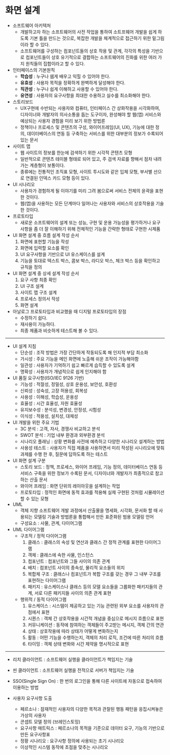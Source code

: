 # 화면 설계

* 소프트웨어 아키텍처
  * 개발하고자 하는 소프트웨어의 사전 작업을 통하여 소트프웨어 개발을 쉽게 하도록 기본 틀을 만드는 것으로, 복잡한 개발을 체계적으로 접근하기 위한 밑그림이라 할 수 있다.
  * 소프트웨어를 구성하는 컴포넌트들의 상호 작용 및 관계, 각각의 특성을 기반으로 컴포넌트들이 상호 유기적으로 결합하는 소프트웨어의 진화를 위한 여러 가지 원칙들의 집합이라고 할 수 있다.
* 인터페이스의 기본원칙
  * **학습성** : 누구나 쉡게 배우고 익힐 수 있어야 한다.
  * **유효성** : 사용자 목적을 정확하게 완벽하게 달성해야 한다.
  * **직관성** : 누구나 쉽게 이해하고 사용할 수 있어야 한다.
  * **유연성** : 사용자의 요구사항을 최대한 수용하고 실수를 최소화해야 한다.
* 스토리보드
  * UX구현에 수반되는 사용자와 컴퓨터, 인터페이스 간 상화작용을 시각화하여, 디자이너와 개발자의 의사소통을 돕는 도구이자, 완성해야 할 웹(앱) 서비스와 예상되는 사용자 경험을 미리 보기 위한 방법론
  * 정책이나 프로세스 및 콘텐츠의 구성, 와이어프레임(UI, UX), 기능에 대한 정의, 데이터베이스의 연동 등 구축하는 서비스를 위한 대부분의 정보가 수록되어 있는 문서
* 사이트 맵
  * 웹 사이트의 정보를 한눈에 검색하기 위한 시각적 콘텐츠 모형
  * 일반적으로 콘텐츠 테이블 형태로 되어 있고, 주 검색 자료를 향해서 점차 내려가는 계층형이 보통이다.
  * 종류에는 전통적인 조직표 모형, 사이트 투시도와 같은 입체 모형, 부서별 선으로 연결된 인덱스 카드 모형 등이 있다.
* UI 시나리오
  * 사용자가 경험하게 될 이야기를 미리 그려 봄으로써 서비스 전체의 윤곽을 표현한 것이다.
  * 웹(앱)을 사용하는 모든 단계마다 일어나는 사용자와 서비스의 상호작용을 기술한 것이다.
* 프로토타입
  * 새로운 소프트웨어의 설계 또는 성능, 구현 및 운용 가능성을 평가하거나 요구 사항을 좀 더 잘 이해하기 위해 전체적인 기능을 간략한 형태로 구현한 시제품
* UI 화면 설계 중 흐름 설계 작성 순서
  1. 화면에 표현할 기능을 작성
  2. 화면에 입력할 요소를 확인
  3. UI 요구사항을 기반으로 UI 유스케이스를 설계
  4. 기능을 토대로 텍스트 박스, 콤보 박스, 라디오 박스, 체크 박스 등을 확인하고 규칙을 정의
* UI 화면 설계 중 상세 설계 작성 순서
  1. 요구 사항 최종 확인
  2. UI 구조 설계
  3. 사이트 맵 구조 설계
  4. 프로세스 정의서 작성
  5. 화면 설계
* 아날로그 프로토타입과 비교했을 때 디지털 프로토타입의 장점
  * 수정하기 쉽다.
  * 재사용이 가능하다.
  * 최종 제품과 비슷하게 테스트해 볼 수 있다.

-------

* UI 설계 지침
  * 단순성 : 조작 방법은 가장 간단하게 작동되도록 해 인지적 부담 최소화
  * 가시성 : 주요 기능을 메인 화면에 노출해 쉬운 조작이 가능해야함
  * 일관성 : 사용자가 기억하기 쉽고 빠르게 습득할 수 있도록 설계
  * 명확성 : 사용자가 개념적으로 쉽게 인지해야 함
* UI 품질 요구사항(ISO/IEC 9126 기반)
  * 기능성 : 적절성, 정밀성, 상호 운용성, 보안성, 호환성
  * 신뢰성 : 성숙성, 고장 허용성, 회복성
  * 사용성 : 이해성, 학습성, 운용성
  * 효율성 : 시간 효율성, 자원 효율성
  * 유지보수성 : 분석성, 변경성, 안정성, 시험성
  * 이식성 : 적용성, 설치성, 대체성
* UI 개발을 위한 주요 기법
  * 3C 분석 : 고객, 자사, 경쟁사 비교하고 분석
  * SWOT 분석 : 기업 내부 환경과 외부환경 분석
  * 시나리오 플래닝 : 상황 변화를 사전에 예측하고 다양한 시나리오 설계하는 방법
  * 사용성 테스트 : 사용자가 직접 제품을 사용하면서 미리 작성된 시나리오에 맞춰 과제를 수행 한 후, 질문에 답하도록 하는 테스트
* UI 화면 설계 구분
  * 스토리 보드 : 정책, 프로세스, 와이어 프레임, 기능 정의, 데이터베이스 연동 등 서비스 구축을 위한 정보가 수록된 문서, 디자이너와 개발자가 최종적으로 참고하는 산출 문서
  * 와이어 프레임 : 화면 단위의 레이아웃을 설계하는 작업
  * 프로토타입 : 정적인 화면에 동적 효과를 적용해 실제 구현된 것처럼 시뮬레이션 할 수 있는 모형
* UML
  * 객체 지향 소프트웨어 개발 과정에서 산출물을 명세화, 시각화, 문서화 할 때 사용되는 모델링 기술과 방법론을 통합해서 만든 표준화된 범용 모델링 언어
  * 구성요소 : 사물, 관계, 다이어그램
* UML 다이어그램
  * 구조적 / 정적 다이어그램
    1. 클래스 : 클래스의 속성 및 연산과 클래스 간 정적 관계를 표현한 다이어그램
    2. 객체 : 클래스에 속한 사물, 인스턴스
    3. 컴포넌트 : 컴포넌트와 그들 사이의 의존 관계
    4. 배치 : 컴포넌트 사이의 종속성, 물리적 요소들의 위치
    5. 복합체 구조 : 클래스나 컴포넌트가 복합 구조를 갖는 경우 그 내부 구조를 표현하는 다이어그램
    6. 패키지 : 유스케이스나 클래스 등의 모델 요소들을 그룹화한 패키지들의 관계, 서로 다른 패키지들 사이의 의존 관계 표현
  * 행위적 / 동적 다이어그램
    1.  유스케이스 : 시스템이 제공하고 있는 기능 관련된 외부 요소를 사용자의 관점에서 표현
    2. 시퀀스 : 객체 간 상호작용을 시간적 개념을 중심으로 메시지 흐름으로 표현
    3. 커뮤니케이션 : 동작에 참여하는 객체들이 주고받는 메시지, 객체 간의 연관
    4. 상태 : 상호작용에 따라 상태가 어떻게 변화하는지
    5. 활동 : 어떤 기능을 수행하는지, 객체의 처리 로직, 조건에 따른 처리의 흐름
    6. 타이밍 : 객체 상태 변화와 시간 제약을 명시적으로 표현

-----------

* 리치 클라이언트 : 소프트웨어 실행을 클라이언트가 책임지는 기술
* 씬 클라이언트 : 소프트웨어 실행을 전적으로 서버가 책임지는 기술
* SSO(Single Sign On) : 한 번의 로그인을 통해 다른 사이트에 자동으로 접속하여 이용하는 방법



* 사용자 요구사항 도출 
  * 페르소나 : 잠재적인 사용자의 다양한 목적과 관찰된 행동 패턴을 응집시켜놓은 가상의 사용자
  * 콘셉트 모델 정의 (브레인스토밍) 
  * 요구사항 매트릭스 : 페르소나의 목적을 기준으로 데이터 요구, 기능의 기반으로 만든 요구사항표
  * 정황 시나리오 : 요구사항 정의에 사용되는 초기 시나리오
  * 이상적인 시스템 동작에 초점을 맞추는 시나리오